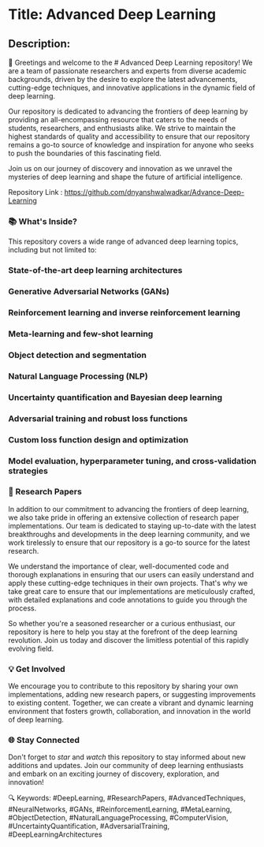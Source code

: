 # Title: Advanced Deep Learning

## Description:

🚀 Greetings and welcome to the # Advanced Deep Learning repository! We are a team of passionate researchers and experts from diverse academic backgrounds, driven by the desire to explore the latest advancements, cutting-edge techniques, and innovative applications in the dynamic field of deep learning.

Our repository is dedicated to advancing the frontiers of deep learning by providing an all-encompassing resource that caters to the needs of students, researchers, and enthusiasts alike. We strive to maintain the highest standards of quality and accessibility to ensure that our repository remains a go-to source of knowledge and inspiration for anyone who seeks to push the boundaries of this fascinating field.

Join us on our journey of discovery and innovation as we unravel the mysteries of deep learning and shape the future of artificial intelligence.

Repository Link : https://github.com/dnyanshwalwadkar/Advance-Deep-Learning

### 📚 What's Inside?

This repository covers a wide range of advanced deep learning topics, including but not limited to:

### State-of-the-art deep learning architectures
### Generative Adversarial Networks (GANs)
### Reinforcement learning and inverse reinforcement learning
### Meta-learning and few-shot learning
### Object detection and segmentation
### Natural Language Processing (NLP)
### Uncertainty quantification and Bayesian deep learning
### Adversarial training and robust loss functions
### Custom loss function design and optimization
### Model evaluation, hyperparameter tuning, and cross-validation strategies
### 🔬 Research Papers

In addition to our commitment to advancing the frontiers of deep learning, we also take pride in offering an extensive collection of research paper implementations. Our team is dedicated to staying up-to-date with the latest breakthroughs and developments in the deep learning community, and we work tirelessly to ensure that our repository is a go-to source for the latest research.

We understand the importance of clear, well-documented code and thorough explanations in ensuring that our users can easily understand and apply these cutting-edge techniques in their own projects. That's why we take great care to ensure that our implementations are meticulously crafted, with detailed explanations and code annotations to guide you through the process.

So whether you're a seasoned researcher or a curious enthusiast, our repository is here to help you stay at the forefront of the deep learning revolution. Join us today and discover the limitless potential of this rapidly evolving field.

### 💡 Get Involved

We encourage you to contribute to this repository by sharing your own implementations, adding new research papers, or suggesting improvements to existing content. Together, we can create a vibrant and dynamic learning environment that fosters growth, collaboration, and innovation in the world of deep learning.

### 🌐 Stay Connected

Don't forget to *star* and *watch* this repository to stay informed about new additions and updates. Join our community of deep learning enthusiasts and embark on an exciting journey of discovery, exploration, and innovation!

🔍 Keywords: #DeepLearning, #ResearchPapers, #AdvancedTechniques, #NeuralNetworks, #GANs, #ReinforcementLearning, #MetaLearning, #ObjectDetection, #NaturalLanguageProcessing, #ComputerVision, #UncertaintyQuantification, #AdversarialTraining, #DeepLearningArchitectures
